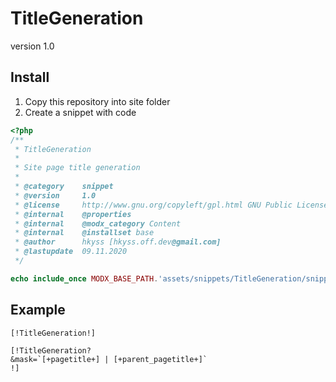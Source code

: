# TitleGeneration
version 1.0

## Install
1. Copy this repository into site folder
2. Create a snippet with code
```php
<?php
/**
 * TitleGeneration
 *
 * Site page title generation
 *
 * @category    snippet
 * @version     1.0
 * @license     http://www.gnu.org/copyleft/gpl.html GNU Public License (GPL)
 * @internal    @properties
 * @internal    @modx_category Content
 * @internal    @installset base
 * @author      hkyss [hkyss.off.dev@gmail.com]
 * @lastupdate  09.11.2020
 */

echo include_once MODX_BASE_PATH.'assets/snippets/TitleGeneration/snippet.TitleGeneration.php';
```

## Example
```
[!TitleGeneration!]

[!TitleGeneration?
&mask=`[+pagetitle+] | [+parent_pagetitle+]`
!]
```